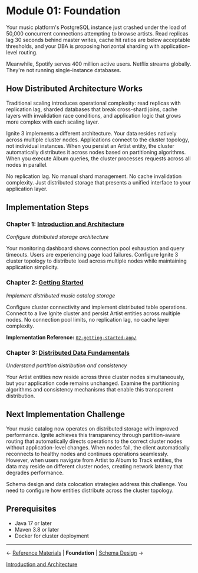 # Module 01: Foundation

Your music platform's PostgreSQL instance just crashed under the load of 50,000 concurrent connections attempting to browse artists. Read replicas lag 30 seconds behind master writes, cache hit ratios are below acceptable thresholds, and your DBA is proposing horizontal sharding with application-level routing.

Meanwhile, Spotify serves 400 million active users. Netflix streams globally. They're not running single-instance databases.

## How Distributed Architecture Works

Traditional scaling introduces operational complexity: read replicas with replication lag, sharded databases that break cross-shard joins, cache layers with invalidation race conditions, and application logic that grows more complex with each scaling layer.

Ignite 3 implements a different architecture. Your data resides natively across multiple cluster nodes. Applications connect to the cluster topology, not individual instances. When you persist an Artist entity, the cluster automatically distributes it across nodes based on partitioning algorithms. When you execute Album queries, the cluster processes requests across all nodes in parallel.

No replication lag. No manual shard management. No cache invalidation complexity. Just distributed storage that presents a unified interface to your application layer.

## Implementation Steps

### Chapter 1: [Introduction and Architecture](./01-introduction-and-architecture.md)

*Configure distributed storage architecture*

Your monitoring dashboard shows connection pool exhaustion and query timeouts. Users are experiencing page load failures. Configure Ignite 3 cluster topology to distribute load across multiple nodes while maintaining application simplicity.

### Chapter 2: [Getting Started](./02-getting-started.md)

*Implement distributed music catalog storage*

Configure cluster connectivity and implement distributed table operations. Connect to a live Ignite cluster and persist Artist entities across multiple nodes. No connection pool limits, no replication lag, no cache layer complexity.

**Implementation Reference:** [`02-getting-started-app/`](../../ignite3-reference-apps/02-getting-started-app/)

### Chapter 3: [Distributed Data Fundamentals](./03-distributed-data-fundamentals.md)

*Understand partition distribution and consistency*

Your Artist entities now reside across three cluster nodes simultaneously, but your application code remains unchanged. Examine the partitioning algorithms and consistency mechanisms that enable this transparent distribution.

## Next Implementation Challenge

Your music catalog now operates on distributed storage with improved performance. Ignite achieves this transparency through partition-aware routing that automatically directs operations to the correct cluster nodes without application-level changes. When nodes fail, the client automatically reconnects to healthy nodes and continues operations seamlessly. However, when users navigate from Artist to Album to Track entities, the data may reside on different cluster nodes, creating network latency that degrades performance.

Schema design and data colocation strategies address this challenge. You need to configure how entities distribute across the cluster topology.

## Prerequisites

- Java 17 or later
- Maven 3.8 or later  
- Docker for cluster deployment

---

← [Reference Materials](../00-reference/) | **Foundation** | [Schema Design](../02-schema-design/) →

[Introduction and Architecture](./01-introduction-and-architecture.md)
